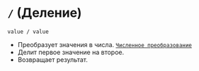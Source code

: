# `/` (Деление)

`value / value`

- Преобразует значения в числа. [`Численное преобразование`](<../ТЕОРИЯ/Преобразование (численное).md>)
- Делит первое значение на второе.
- Возвращает результат.
